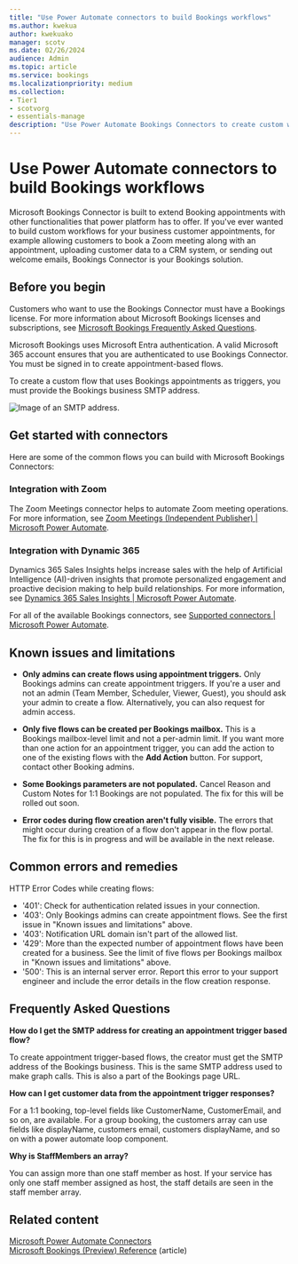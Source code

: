 ```yaml
---
title: "Use Power Automate connectors to build Bookings workflows"
ms.author: kwekua
author: kwekuako
manager: scotv
ms.date: 02/26/2024
audience: Admin
ms.topic: article
ms.service: bookings
ms.localizationpriority: medium
ms.collection:
- Tier1
- scotvorg
- essentials-manage
description: "Use Power Automate Bookings Connectors to create custom workflows with appointment triggers."
---
```


# Use Power Automate connectors to build Bookings workflows

Microsoft Bookings Connector is built to extend Booking appointments with other functionalities that power platform has to offer. If you've ever wanted to build custom workflows for your business customer appointments, for example allowing customers to book a Zoom meeting along with an appointment, uploading customer data to a CRM system, or sending out welcome emails, Bookings Connector is your Bookings solution.

## Before you begin

Customers who want to use the Bookings Connector must have a Bookings license. For more information about Microsoft Bookings licenses and subscriptions, see [Microsoft Bookings Frequently Asked Questions](bookings-faq.yml#is-bookings-available-for-my-subscription-).

Microsoft Bookings uses Microsoft Entra authentication. A valid Microsoft 365 account ensures that you are authenticated to use Bookings Connector. You must be signed in to create appointment-based flows.

To create a custom flow that uses Bookings appointments as triggers, you must provide the Bookings business SMTP address.

![Image of an SMTP address.](media/bookings-teams-smtp.png)

## Get started with connectors

Here are some of the common flows you can build with Microsoft Bookings Connectors:

### Integration with Zoom

The Zoom Meetings connector helps to automate Zoom meeting operations. For more information, see [Zoom Meetings (Independent Publisher) | Microsoft Power Automate](https://powerautomate.microsoft.com/connectors/details/shared_zoommeetingsip/zoom-meetings-independent-publisher/).

### Integration with Dynamic 365

Dynamics 365 Sales Insights helps increase sales with the help of Artificial Intelligence (AI)-driven insights that promote personalized engagement and proactive decision making to help build relationships. For more information, see [Dynamics 365 Sales Insights | Microsoft Power Automate](https://powerautomate.microsoft.com/connectors/details/shared_assistantstudio/dynamics-365-sales-insights/).

For all of the available Bookings connectors, see [Supported connectors | Microsoft Power Automate](https://powerautomate.microsoft.com/connectors/).

## Known issues and limitations

- **Only admins can create flows using appointment triggers.** Only Bookings admins can create appointment triggers. If you're a user and not an admin (Team Member, Scheduler, Viewer, Guest), you should ask your admin to create a flow. Alternatively, you can also request for admin access.

- **Only five flows can be created per Bookings mailbox.** This is a Bookings mailbox-level limit and not a per-admin limit. If you want more than one action for an appointment trigger, you can add the action to one of the existing flows with the **Add Action** button. For support, contact other Booking admins.

- **Some Bookings parameters are not populated.** Cancel Reason and Custom Notes for 1:1 Bookings are not populated. The fix for this will be rolled out soon.

- **Error codes during flow creation aren't fully visible.** The errors that might occur during creation of a flow don't appear in the flow portal. The fix for this is in progress and will be available in the next release.

## Common errors and remedies

HTTP Error Codes while creating flows:

- '401': Check for authentication related issues in your connection.
- '403': Only Bookings admins can create appointment flows. See the first issue in "Known issues and limitations" above.
- '403': Notification URL domain isn't part of the allowed list.
- '429': More than the expected number of appointment flows have been created for a business. See the limit of five flows per Bookings mailbox in  "Known issues and limitations" above.
- '500': This is an internal server error. Report this error to your support engineer and include the error details in the flow creation response.

## Frequently Asked Questions

**How do I get the SMTP address for creating an appointment trigger based flow?**

To create appointment trigger-based flows, the creator must get the SMTP address of the Bookings business. This is the same SMTP address used to make graph calls. This is also a part of the Bookings page URL.

**How can I get customer data from the appointment trigger responses?**

For a 1:1 booking, top-level fields like CustomerName, CustomerEmail, and so on, are available. For a group booking, the customers array can use fields like displayName, customers email, customers displayName, and so on with a power automate loop component.

**Why is StaffMembers an array?**

You can assign more than one staff member as host. If your service has only one staff member assigned as host, the staff details are seen in the staff member array.

## Related content

[Microsoft Power Automate Connectors](https://make.preview.powerautomate.com/connectors/shared_microsoftbookings/microsoft-bookings/)\
[Microsoft Bookings (Preview) Reference](/connectors/microsoftbookings/) (article)
